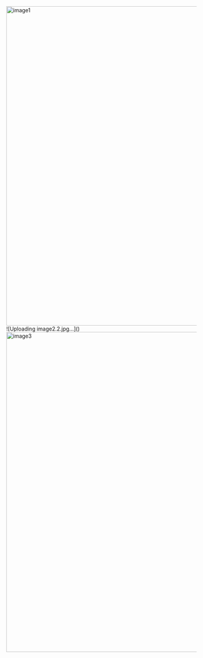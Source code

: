 

<img width="1599" height="844" alt="image1" src="https://github.com/user-attachments/assets/3297c075-0a10-4b0d-a0c8-588d8e97848c" />
![Uploading image2.2.jpg…]()
<img width="1599" height="846" alt="image3" src="https://github.com/user-attachments/assets/ee3b45a3-7961-43bf-b7b9-32f91b27e91e" />
